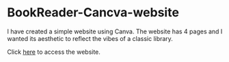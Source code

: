 # BookReader-Cancva-website
I have created a simple website using Canva. The website has 4 pages and I wanted its aesthetic to reflect the vibes of a classic library. 

Click [here](https://bookreader.my.canva.site/) to access the website.
